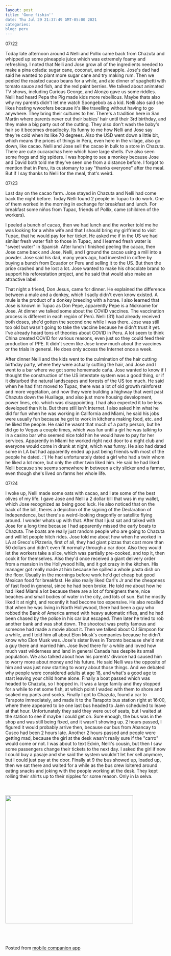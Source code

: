 ```yaml
---
layout: post
title: 'Gone fishin''
date: Thu Jul 29 21:37:49 GMT-05:00 2021
categories: 
blog: peru
---
```

07/22

Today late afternoon around 4 Nelli and Pollix came back from Chazuta and whipped up some pineapple juice which was extremely foamy and refreshing. I noted that Nelli and Jose grow all of the ingredients needed to make a pina colada: sugar cane, coconut, and pineapple. Jose's dad had said he wanted to plant more sugar cane and try making rum. Then we peeled the roasted cacao beans for a while, and ate dinner of spaghetti with tomato sauce and fish, and the red paint berries. We talked about animated TV shows, including Curious George, and Alonzo gave us some riddles. Nelli had heard Pepa the Pig made kids more rebellious. Maybe thats also why my parents didn't let me watch Spongebob as a kid. Nelli also said she likes hosting wwoofers because it's like travelling without having to go anywhere. They bring their cultures to her. There's a tradition here in San Martin where parents never cut their babies' hair until their 3rd birthday, and they make a big party out of the cutting. They also don't wash the baby's hair so it becomes dreadlocky. Its funny to me how Nelli and Jose say they're cold when its like 70 degrees. Also the USD went down a little bit, which means the prices of things in Perú, even here in the village, also go down, like cacao. Nelli and Jose sell the cacao in bulk to a store in Chazuta. 
There are cute cucarachas here which have large shells. I've also seen some frogs and big spiders. I was hoping to see a monkey because Jose and David both told me they've seen one from a distance before.
I forgot to mention that in Peru, its customary to say "thanks everyone" after the meal. But if I say thanks to Nelli for the meal, that's weird.

07/23

Last day on the cacao farm. Jose stayed in Chazuta and Nelli had come back the night before. Today Nelli found 2 people in Tupac to do work. One of them worked in the morning in exchange for breakfast and lunch. For breakfast some niños from Tupac, friends of Pollix, came (children of the workers).

I peeled a bunch of cacao, then we had lunch and the worker told me he was looking for a white wife and that I should bring my girlfriend to visit Tupac, that he would pay for her ticket. He asked me if in the US we had similar fresh water fish to those in Tupac, and I learned fresh water is "sweet water" in Spanish. After lunch I finished peeling the cacao, then Jose came back and Jose, Nelli, and I ground the cacao using a mill into a powder. Jose said his dad, many years ago, had invested in coffee by buying a bunch from Ecuador or Peru and selling it to the US. But then the price crashed and he lost a lot. Jose wanted to make his chocolate brand to support his reforestation project, and he said that would also make an attractive label.

That night a friend, Don Jesus, came for dinner. He explained the difference between a mule and a donkey, which I sadly didn't even know existed. A mule is the product of a donkey breeding with a horse. I also learned that Jose is known in Tupac as Don Pepe, apparently Pepe is a Nickname for Jose. At dinner we talked some about the COVID vaccines. The vaccination process is different in each región of Perú. Nelli (31) had already received both doses, she'd gotten the second one while I was there. Jose was still too old but wasn't going to take the vaccine because he didn't trust it yet. 
I've already heard tons of theories about COVID in Peru. A lot seem to think China created COVID for various reasons, even just so they could feed their production of PPE. It didn't seem like Jose knew much about the vaccines or the trials in general. He does only access the Internet once a week. 

After dinner Nelli and the kids went to the culmination of the hair cutting birthday party, where they were actually cutting the hair, and Jose and I went to a bar where we got some homemade caña. Jose wanted to know if I thought the construction of the US interstate system was a good thing, or if it disturbed the natural landscapes and forests of the US too much. He said when he had first moved to Tupac, there was a lot of old growth rainforest and more vegetation, and now they were building a highway that went past Chazuta down the Huallaga, and also just more housing development, power lines, etc. which was disappointing. I had also expected it to be less developed than it is. But there still isn't Internet. I also asked him what he did for fun when he was working in California and Miami, he said his jobs were usually fun because he got to work in kitchens making food, etc. and he liked the people. He said he wasnt that much of a party person, but he did go to Vegas a couple times, which was fun until a girl he was talking to in a casino bar who seemed nice told him he would have to pay for her services. Apparently in Miami he worked right next door to a night club and everyone would come in drunk at night, which was funny. He also had dated some in LA but had apparently ended up just being friends with most of the people he dated. :'( He had unfortunately dated a girl who had a twin whom he liked a lot more, but only the other twin liked him. He said he had liked Nelli because she seems somewhere in between a city slicker and a farmer, even though she's lived on farms her whole life. 

07/24

I woke up, Nelli made some oats with cacao, and I ate some of the best olives of my life. I gave Jose and Nelli a 2 dollar bill that was in my wallet, which Jose recognized as being good luck. He also noticed that on the back of the bill, theres a depiction of the signing of the Declaration of Independence, but there's a weird-looking dragonfly or satellite flying around. I wonder whats up with that. After that I just sat and talked with Jose for a long time because I had apparently missed the early boats to Chazuta. The boats are really just random people who are going to Chazuta and will let people hitch rides. 
Jose told me about how when he worked in LA at Greco's Pizzeria, first of all, they had giant pizzas that cost more than 50 dollars and didn't even fit normally through a car door. Also they would let the workers take a slice, which was partially pre-cooked, and top it, then cook it for themselves. Also they'd once received a giant delivery order from a mansion in the Hollywood hills, and it got crazy in the kitchen. His manager got really made at him because he spilled a whole pasta dish on the floor. Usually in the mornings before work he'd get cheap but good Mexican food for breakfast. He also really liked Carl's Jr and the cheapness of fast food in general, since he had been broke. He told me about how he had liked Miami a lot because there are a lot of foreigners there, nice beaches and small bodies of water in the city, and lots of sun. But he mostly liked it at night, and recently it had become too expensive. He also recalled that when he was living in North Hollywood, there had been a guy who robbed the Bank of America armed with heavy automatic rifles, and he had been chased by the police in his car but escaped. Then later he tried to rob another bank and was shot down. The shootout was pretty famous and someone had made a movie about it. Then we talked about OJ Simpson for a while, and I told him all about Elon Musk's companies because he didn't know who Elon Musk was. Jose's sister lives in Toronto because she'd met a guy there and married him. Jose lived there for a while and loved how much vast wilderness and land in general Canada has despite its small population.
We also talked about how his parents' divorce had caused him to worry more about money and his future. He said Nelli was the opposite of him and was just now starting to worry about those things. And we debated why people were considered adults at age 18, and what's a good age to start leaving your child home alone. 
Finally a boat passed which was headed to Chazuta, so I hopped in. It was a large family and they stopped for a while to net some fish, at which point I waded with them to shore and soaked my pants and socks. Finally I got to Chazuta, found a car to Tarapoto immediately, and made it to the Tarapoto bus station right at 16:00, where there appeared to be one last bus headed to Jaén scheduled to leave at that hour. Unfortunately they said they were out of seats, but I waited at the station to see if maybe I could get on. Sure enough, the bus was in the shop and was still being fixed, and it wasn't showing up. 2 hours passed, I figured it would probably arrive then, because our bus from Abancay to Cusco had been 2 hours late. Another 2 hours passed and people were getting mad, because the girl at the desk wasn't really sure if the "carro" would come or not. I was about to text Edvin, Nelli's cousin, but then I saw some passengers change their tickets to the next day. I asked the girl if now I could buy a pasaje and she said the system wouldn't let her sell anymore, but I could just pay at the door. Finally at 9 the bus showed up, loaded up, then we sat there and waited for a while as the bus crew loitered around eating snacks and joking with the people working at the desk. They kept rolling their shirts up to their nipples for some reason. Only in la selva.<br><br><br><br><img src="{{ '/assets/img/IMG_20210724_075201.jpg' | prepend: site.baseurl }}" width="400" /><br><br><br><br><br><span class="text-sm">Posted from <a href="https://github.com/serviceberry3/ghub_pgs_blog_pusher" class="text-green-500">mobile companion app</a></span>